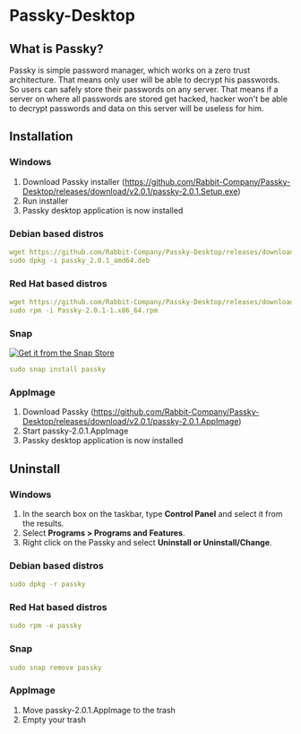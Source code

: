 # Passky-Desktop
## What is Passky?
Passky is simple password manager, which works on a zero trust architecture. That means only user will be able to decrypt his passwords. So users can safely store their passwords on any server. That means if a server on where all passwords are stored get hacked, hacker won't be able to decrypt passwords and data on this server will be useless for him.

## Installation
### Windows
1. Download Passky installer (https://github.com/Rabbit-Company/Passky-Desktop/releases/download/v2.0.1/passky-2.0.1.Setup.exe)
2. Run installer
3. Passky desktop application is now installed
### Debian based distros
```yaml
wget https://github.com/Rabbit-Company/Passky-Desktop/releases/download/v2.0.1/passky_2.0.1_amd64.deb
sudo dpkg -i passky_2.0.1_amd64.deb
```
### Red Hat based distros
```yaml
wget https://github.com/Rabbit-Company/Passky-Desktop/releases/download/v2.0.1/Passky-2.0.1-1.x86_64.rpm
sudo rpm -i Passky-2.0.1-1.x86_64.rpm
```
### Snap
[![Get it from the Snap Store](https://snapcraft.io/static/images/badges/en/snap-store-black.svg)](https://snapcraft.io/passky)
```yaml
sudo snap install passky
```
### AppImage
1. Download Passky (https://github.com/Rabbit-Company/Passky-Desktop/releases/download/v2.0.1/passky-2.0.1.AppImage)
2. Start passky-2.0.1.AppImage
3. Passky desktop application is now installed
## Uninstall
### Windows
1. In the search box on the taskbar, type **Control Panel** and select it from the results.
2. Select **Programs > Programs and Features**.
3. Right click on the Passky and select **Uninstall or Uninstall/Change**.
### Debian based distros
```yaml
sudo dpkg -r passky
```
### Red Hat based distros
```yaml
sudo rpm -e passky
```
### Snap
```yaml
sudo snap remove passky
```
### AppImage
1. Move passky-2.0.1.AppImage to the trash
2. Empty your trash
